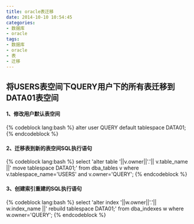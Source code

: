 ```yaml
---
title: oracle表迁移
date: 2014-10-10 10:54:45
categories: 
- 数据库
- oracle
tags:
- 数据库
- oracle
- 表
- 迁移
---
```

## 将USERS表空间下QUERY用户下的所有表迁移到DATA01表空间
<!-- more -->
#### 1、修改用户默认表空间
{% codeblock lang:bash %}
alter user QUERY default tablespace DATA01;
{% endcodeblock %}
#### 2、迁移表到新的表空间SQL执行语句
{% codeblock lang:bash %}
select 'alter table '||v.owner||'.'|| v.table_name ||' move tablespace DATA01;' from dba_tables v where v.tablespace_name='USERS' and v.owner='QUERY';
{% endcodeblock %}
#### 3、创建索引重建的SQL执行语句
{% codeblock lang:bash %}
select 'alter index '||w.owner||'.'|| w.index_name ||' rebuild tablespace DATA01;' from dba_indexes w where w.owner='QUERY';
{% endcodeblock %}

